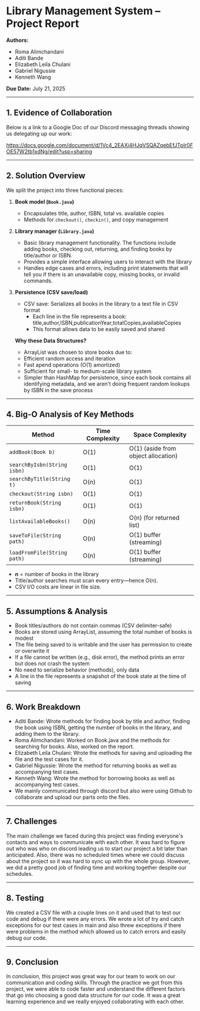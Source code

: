 # Library Management System – Project Report

**Authors:**  
- Roma Alimchandani
- Aditi Bande
- Elizabeth Leila Chulani 
- Gabriel Nigussie
- Kenneth Wang

**Due Date:** July 21, 2025

---

## 1. Evidence of Collaboration

Below is a link to a Google Doc of our Discord messaging threads showing us delegating up our work:

https://docs.google.com/document/d/1Vc4_2EAXj4HJqVSQAZqebEfJTplr0FOE57W2tb1xdNg/edit?usp=sharing

---

## 2. Solution Overview

We split the project into three functional pieces:

1. **Book model (`Book.java`)**  
   - Encapsulates title, author, ISBN, total vs. available copies  
   - Methods for `checkout()`, `checkin()`, and copy management  

2. **Library manager (`Library.java`)**  
   - Basic library management functionality. The functions include adding books, checking out, returning, and finding books by title/author or ISBN.
   - Provides a simple interface allowing users to interact with the library
   - Handles edge cases and errors, including print statements that will tell you if there is an unavailable copy, missing books, or invalid commands. 

3. **Persistence (CSV save/load)**
   - CSV save: Serializes all books in the library to a text file in CSV format
      - Each line in the file represents a book: title,author,ISBN,publicationYear,totalCopies,availableCopies
      - This format allows data to be easily saved and shared

    **Why these Data Structures?**  
      - ArrayList<Book> was chosen to store books due to:
      - Efficient random access and iteration
      - Fast apend operations (O(1) amortized)
      - Sufficient for small- to medium-scale library system
      - Simpler than HashMap for persistence, since each book contains all identifying metadata, and we aren't doing frequent random lookups by ISBN in the save process 

---

## 4. Big-O Analysis of Key Methods

| Method                     | Time Complexity  | Space Complexity        |
|----------------------------|------------------|-------------------------|
| `addBook(Book b)`          | O(1)             | O(1) (aside from object allocation) |
| `searchByIsbn(String isbn)`| O(1)             | O(1)                    |
| `searchByTitle(String t)`  | O(n)             | O(1)                    |
| `checkout(String isbn)`    | O(1)             | O(1)                    |
| `returnBook(String isbn)`  | O(1)             | O(1)                    |
| `listAvailableBooks()`     | O(n)             | O(n) (for returned list)|
| `saveToFile(String path)`  | O(n)             | O(1) buffer (streaming) |
| `loadFromFile(String path)`| O(n)             | O(1) buffer (streaming) |

- **n** = number of books in the library
- Title/author searches must scan every entry—hence O(n).  
- CSV I/O costs are linear in file size.

---

## 5. Assumptions & Analysis
- Book titles/authors do not contain commas (CSV delimiter-safe)
- Books are stored using ArrayList, assuming the total number of books is modest
- The file being saved to is writable and the user has permission to create or overwrite it
- If a file cannot be written (e.g., disk error), the method prints an error but does not crash the system
- No need to serialize behavior (methods), only data
- A line in the file represents a snapshot of the book state at the time of saving 

---

## 6. Work Breakdown
- Aditi Bande: Wrote methods for finding book by title and author, finding the book using ISBN, 
  getting the number of books in the library, and adding them to the library.
- Roma Alimchandani: Worked on Book.java and the methods for searching for books. Also, worked
  on the report.
- Elizabeth Leila Chulani: Wrote the methods for saving and uploading the file and the test
  cases for it.
- Gabriel Nigussie: Wrote the method for returning books as well as accompanying test cases.
- Kenneth Wang: Wrote the method for borrowing books as well as accompanying test cases.
- We mainly communicated through discord but also were using Github to collaborate and upload 
  our parts onto the files.

---

## 7. Challenges
The main challenge we faced during this project was finding everyone's contacts and ways to communicate with each other. It was hard to figure out who was who on discord leading us to start our project a bit later than anticipated. Also, there was no scheduled times where we could discuss about the project so it was hard to sync up with the whole group. However, we did a pretty good job of finding time and working together despite our schedules.

---

## 8. Testing
We created a CSV file with a couple lines on it and used that to test our code and debug if there were any errors. We wrote a lot of try and catch exceptions for our test cases in main and also threw exceptions if there were problems in the method which allowed us to catch errors and easily debug our code.

---

## 9. Conclusion
In conclusion, this project was great way for our team to work on our communication and coding skills. Through the practice we got from this project, we were able to code faster and understand the different factors that go into choosing a good data structure for our code. It was a great learning experience and we really enjoyed collaborating with each other.



